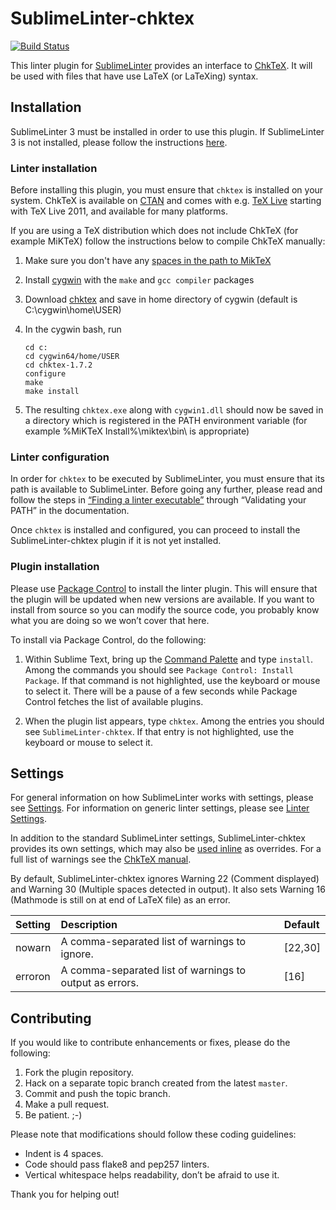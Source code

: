 SublimeLinter-chktex
=========================

[![Build Status](https://travis-ci.org/SublimeLinter/SublimeLinter-chktex.svg?branch=master)](https://travis-ci.org/SublimeLinter/SublimeLinter-chktex)

This linter plugin for [SublimeLinter](http://sublimelinter.readthedocs.org) provides an interface to [ChkTeX](http://baruch.ev-en.org/proj/chktex/). It will be used with files that have use LaTeX (or LaTeXing) syntax.

## Installation
SublimeLinter 3 must be installed in order to use this plugin. If SublimeLinter 3 is not installed, please follow the instructions [here](http://sublimelinter.readthedocs.org/en/latest/installation.html).

### Linter installation
Before installing this plugin, you must ensure that `chktex` is installed on your system. ChkTeX is available on [CTAN](http://www.ctan.org/pkg/chktex) and comes with e.g. [TeX Live](http://www.tug.org/texlive/) starting with TeX Live 2011, and available for many platforms.

If you are using a TeX distribution which does not include ChkTeX (for example MiKTeX) follow the instructions below to compile ChkTeX manually:

1. Make sure you don't have any [spaces in the path to MikTeX](http://stackoverflow.com/questions/30378183/cygwin-make-chktex-command-not-found)

2. Install [cygwin](http://cygwin.com/install.html) with the `make` and `gcc compiler` packages

3. Download [chktex](http://www.ctan.org/tex-archive/support/chktex) and save in home directory of cygwin (default is C:\cygwin\home\USER\)

4. In the cygwin bash, run
    ```
    cd c:
    cd cygwin64/home/USER
    cd chktex-1.7.2
    configure
    make
    make install
    ```


5. The resulting `chktex.exe` along with `cygwin1.dll` should now be saved in a directory which is registered in the PATH environment variable (for example %MiKTeX Install%\miktex\bin\ is appropriate)

### Linter configuration
In order for `chktex` to be executed by SublimeLinter, you must ensure that its path is available to SublimeLinter. Before going any further, please read and follow the steps in [“Finding a linter executable”](http://sublimelinter.readthedocs.org/en/latest/troubleshooting.html#finding-a-linter-executable) through “Validating your PATH” in the documentation.

Once `chktex` is installed and configured, you can proceed to install the SublimeLinter-chktex plugin if it is not yet installed.

### Plugin installation
Please use [Package Control](https://sublime.wbond.net/installation) to install the linter plugin. This will ensure that the plugin will be updated when new versions are available. If you want to install from source so you can modify the source code, you probably know what you are doing so we won’t cover that here.

To install via Package Control, do the following:

1. Within Sublime Text, bring up the [Command Palette](http://docs.sublimetext.info/en/sublime-text-3/extensibility/command_palette.html) and type `install`. Among the commands you should see `Package Control: Install Package`. If that command is not highlighted, use the keyboard or mouse to select it. There will be a pause of a few seconds while Package Control fetches the list of available plugins.

2. When the plugin list appears, type `chktex`. Among the entries you should see `SublimeLinter-chktex`. If that entry is not highlighted, use the keyboard or mouse to select it.

## Settings
For general information on how SublimeLinter works with settings, please see [Settings](http://sublimelinter.readthedocs.org/en/latest/settings.html). For information on generic linter settings, please see [Linter Settings](http://sublimelinter.readthedocs.org/en/latest/linter_settings.html).

In addition to the standard SublimeLinter settings, SublimeLinter-chktex provides its own settings, which may also be [used inline](http://sublimelinter.readthedocs.org/en/latest/settings.html#inline-settings) as overrides. For a full list of warnings see the [ChkTeX manual](http://ctan.uib.no/support/chktex/ChkTeX.pdf).

By default, SublimeLinter-chktex ignores Warning 22 (Comment displayed) and Warning 30 (Multiple spaces detected in output). It also sets Warning 16 (Mathmode is still on at end of LaTeX file) as an error.

|Setting|Description|Default|
|:------|:----------|:--------|
|nowarn|A comma-separated list of warnings to ignore. | [22,30] |
|erroron|A comma-separated list of warnings to output as errors. | [16] |

## Contributing
If you would like to contribute enhancements or fixes, please do the following:

1. Fork the plugin repository.
1. Hack on a separate topic branch created from the latest `master`.
1. Commit and push the topic branch.
1. Make a pull request.
1. Be patient.  ;-)

Please note that modifications should follow these coding guidelines:

- Indent is 4 spaces.
- Code should pass flake8 and pep257 linters.
- Vertical whitespace helps readability, don’t be afraid to use it.

Thank you for helping out!
